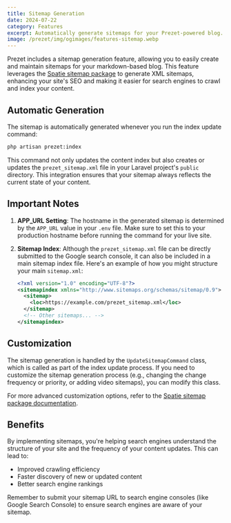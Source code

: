 ```yaml
---
title: Sitemap Generation
date: 2024-07-22
category: Features
excerpt: Automatically generate sitemaps for your Prezet-powered blog.
image: /prezet/img/ogimages/features-sitemap.webp
---
```


Prezet includes a sitemap generation feature, allowing you to easily create and maintain sitemaps for your markdown-based blog. This feature leverages the [Spatie sitemap package](https://github.com/spatie/laravel-sitemap) to generate XML sitemaps, enhancing your site's SEO and making it easier for search engines to crawl and index your content.

## Automatic Generation

The sitemap is automatically generated whenever you run the index update command:

```bash
php artisan prezet:index
```

This command not only updates the content index but also creates or updates the `prezet_sitemap.xml` file in your Laravel project's `public` directory. This integration ensures that your sitemap always reflects the current state of your content.

## Important Notes

1. **APP_URL Setting**: The hostname in the generated sitemap is determined by the `APP_URL` value in your `.env` file. Make sure to set this to your production hostname before running the command for your live site.

2. **Sitemap Index**: Although the `prezet_sitemap.xml` file can be directly submitted to the Google search console, it can also be included in a main sitemap index file. Here's an example of how you might structure your main `sitemap.xml`:

   ```xml
   <?xml version="1.0" encoding="UTF-8"?>
   <sitemapindex xmlns="http://www.sitemaps.org/schemas/sitemap/0.9">
     <sitemap>
       <loc>https://example.com/prezet_sitemap.xml</loc>
     </sitemap>
     <!-- Other sitemaps... -->
   </sitemapindex>
   ```

## Customization

The sitemap generation is handled by the `UpdateSitemapCommand` class, which is called as part of the index update process. If you need to customize the sitemap generation process (e.g., changing the change frequency or priority, or adding video sitemaps), you can modify this class.

For more advanced customization options, refer to the [Spatie sitemap package documentation](https://github.com/spatie/laravel-sitemap).

## Benefits

By implementing sitemaps, you're helping search engines understand the structure of your site and the frequency of your content updates. This can lead to:

- Improved crawling efficiency
- Faster discovery of new or updated content
- Better search engine rankings

Remember to submit your sitemap URL to search engine consoles (like Google Search Console) to ensure search engines are aware of your sitemap.
